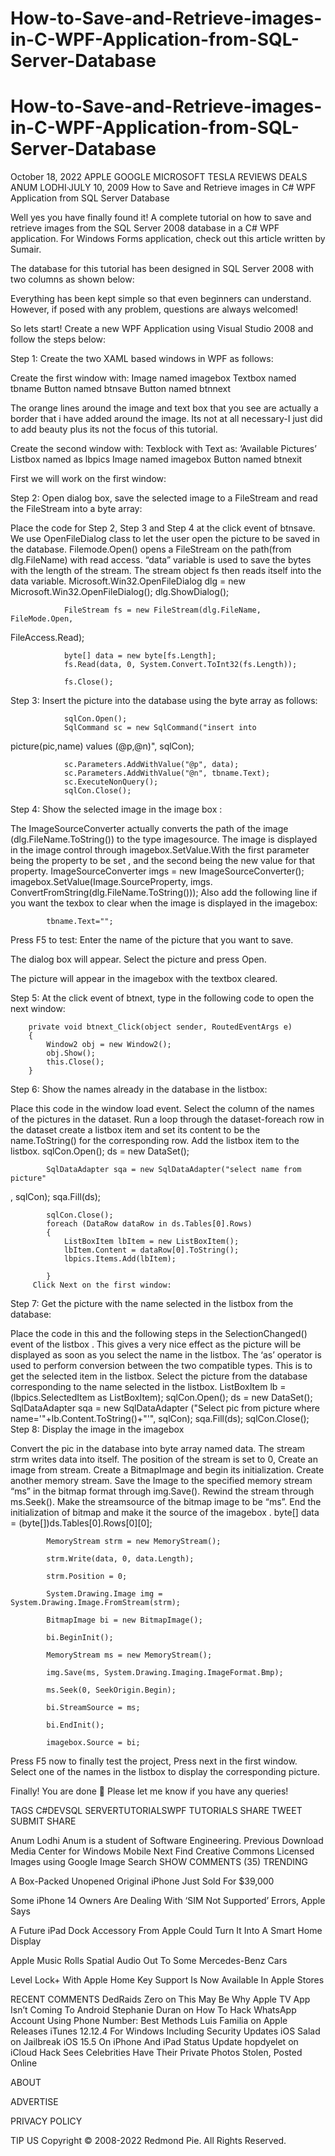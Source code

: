 # How-to-Save-and-Retrieve-images-in-C-WPF-Application-from-SQL-Server-Database

# How-to-Save-and-Retrieve-images-in-C-WPF-Application-from-SQL-Server-Database



October 18, 2022
APPLE
GOOGLE
MICROSOFT
TESLA
REVIEWS
DEALS
ANUM LODHI·JULY 10, 2009
How to Save and Retrieve images in C# WPF Application from SQL Server Database

Well yes you have finally found it! A complete tutorial on how to save and retrieve images from the SQL Server 2008 database in a C# WPF application. For Windows Forms application, check out this article written by Sumair.

The database for this tutorial has been designed in SQL Server 2008 with two columns as shown below:


Everything has been kept simple so that even beginners can understand. However, if posed with any problem, questions are always welcomed!

So lets start! Create a new WPF Application using Visual Studio 2008 and follow the steps below:

Step 1: Create the two XAML based windows in WPF as follows:

Create the first window with:
Image named imagebox
Textbox named tbname
Button named btnsave
Button named btnnext

 

The orange lines around the image and text box that you see are actually a border that i have added around the image. Its not at all necessary-I just did to add beauty plus its not the focus of this tutorial.

Create the second window with:
Texblock with Text as: ‘Available Pictures’
Listbox named as lbpics
Image named imagebox
Button named btnexit
 

First we will work on the first window:

Step 2: Open dialog box, save the selected image to a FileStream and read the FileStream into a byte array:

Place the code for Step 2, Step 3 and Step 4 at the click event of btnsave.
We use OpenFileDialog class to let the user open the picture to be saved in the database.
Filemode.Open() opens a FileStream on the path(from dlg.FileName) with read access.
“data” variable is used to save the bytes with the length of the stream.
The stream object fs then reads itself into the data variable.
                Microsoft.Win32.OpenFileDialog dlg = 
new Microsoft.Win32.OpenFileDialog();
                dlg.ShowDialog();
 
                FileStream fs = new FileStream(dlg.FileName, FileMode.Open,
 FileAccess.Read);
                
                byte[] data = new byte[fs.Length];
                fs.Read(data, 0, System.Convert.ToInt32(fs.Length));
 
                fs.Close();
Step 3: Insert the picture into the database using the byte array as follows:

                sqlCon.Open();
                SqlCommand sc = new SqlCommand("insert into 
picture(pic,name) values (@p,@n)", sqlCon);
                
                sc.Parameters.AddWithValue("@p", data);
                sc.Parameters.AddWithValue("@n", tbname.Text);
                sc.ExecuteNonQuery();
                sqlCon.Close();
Step 4: Show the selected image in the image box :

The ImageSourceConverter actually converts the path of the image (dlg.FileName.ToString()) to the type imagesource.
The image is displayed in the image control through imagebox.SetValue.With the first parameter being the property to be set , and the second being the new value for that property.
ImageSourceConverter imgs = new ImageSourceConverter();
imagebox.SetValue(Image.SourceProperty, imgs.
ConvertFromString(dlg.FileName.ToString()));
Also add the following line if you want the texbox to clear when the image is displayed in the imagebox:


            tbname.Text="";
Press F5 to test: Enter the name of the picture that you want to save.


The dialog box will appear. Select the picture and press Open.


The picture will appear in the imagebox with the textbox cleared.


Step 5: At the click event of btnext, type in the following code to open the next window:

        private void btnext_Click(object sender, RoutedEventArgs e)
        {
            Window2 obj = new Window2();
            obj.Show();
            this.Close();
        }
Step 6: Show the names already in the database in the listbox:

Place this code in the window load event.
Select the column of the names of the pictures in the dataset.
Run a loop through the dataset-foreach row in the dataset create a listbox item and set its content to be the name.ToString() for the corresponding row. Add the listbox item to the listbox.
            sqlCon.Open();
            ds = new DataSet();
 
            SqlDataAdapter sqa = new SqlDataAdapter("select name from picture"
, sqlCon);
            sqa.Fill(ds);
 
            sqlCon.Close();
            foreach (DataRow dataRow in ds.Tables[0].Rows)
            {
                ListBoxItem lbItem = new ListBoxItem();
                lbItem.Content = dataRow[0].ToString();
                lbpics.Items.Add(lbItem);
 
            }
         Click Next on the first window:
Step 7: Get the picture with the name selected in the listbox from the database:

Place the code in this and the following steps in the SelectionChanged() event of the listbox . This gives a very nice effect as the picture will be displayed as soon as you select the name in the listbox.
The ‘as’ operator is used to perform conversion between the two compatible types. This is to get the selected item in the listbox.
Select the picture from the database corresponding to the name selected in the listbox.
            ListBoxItem lb = (lbpics.SelectedItem as ListBoxItem);
            sqlCon.Open();
            ds = new DataSet();
            SqlDataAdapter sqa = new SqlDataAdapter
("Select pic from picture where name='"+lb.Content.ToString()+"'", sqlCon);
            sqa.Fill(ds);
            sqlCon.Close();
Step 8: Display the image in the imagebox

Convert the pic in the database into byte array named data.
The stream strm writes data into itself. The position of the stream is set to 0,
Create an image from stream.
Create a BitmapImage and begin its initialization.
Create another memory stream.
Save the Image to the specified memory stream “ms” in the bitmap format through img.Save().
Rewind the stream through ms.Seek().
Make the streamsource of the bitmap image to be “ms”.
End the initialization of bitmap and make it the source of the imagebox .
            byte[] data = (byte[])ds.Tables[0].Rows[0][0]; 
 
            MemoryStream strm = new MemoryStream(); 
 
            strm.Write(data, 0, data.Length); 
 
            strm.Position = 0;            
 
            System.Drawing.Image img = System.Drawing.Image.FromStream(strm); 
 
            BitmapImage bi = new BitmapImage(); 
 
            bi.BeginInit(); 
 
            MemoryStream ms = new MemoryStream(); 
 
            img.Save(ms, System.Drawing.Imaging.ImageFormat.Bmp);
 
            ms.Seek(0, SeekOrigin.Begin);  
 
            bi.StreamSource = ms; 
 
            bi.EndInit(); 
 
            imagebox.Source = bi;
 
Press F5 now to finally test the project, Press next in the first window. Select one of the names in the listbox to display the corresponding picture.



Finally! You are done 🙂 Please let me know if you have any queries!

TAGS
C#DEVSQL SERVERTUTORIALSWPF TUTORIALS
SHARE
TWEET
SUBMIT
SHARE

Anum Lodhi 
Anum is a student of Software Engineering.
Previous
Download Media Center for Windows Mobile
Next
Find Creative Commons Licensed Images using Google Image Search
SHOW COMMENTS (35)
TRENDING

A Box-Packed Unopened Original iPhone Just Sold For $39,000

Some iPhone 14 Owners Are Dealing With ‘SIM Not Supported’ Errors, Apple Says

A Future iPad Dock Accessory From Apple Could Turn It Into A Smart Home Display

Apple Music Rolls Spatial Audio Out To Some Mercedes-Benz Cars

Level Lock+ With Apple Home Key Support Is Now Available In Apple Stores

RECENT COMMENTS
DedRaids Zero on This May Be Why Apple TV App Isn’t Coming To Android
Stephanie Duran on How To Hack WhatsApp Account Using Phone Number: Best Methods
Luis Familia on Apple Releases iTunes 12.12.4 For Windows Including Security Updates
iOS Salad on Jailbreak iOS 15.5 On iPhone And iPad Status Update
hopdyelet on iCloud Hack Sees Celebrities Have Their Private Photos Stolen, Posted Online


ABOUT
 
ADVERTISE
 
PRIVACY POLICY
 
TIP US
Copyright © 2008-2022 Redmond Pie. All Rights Reserved.
